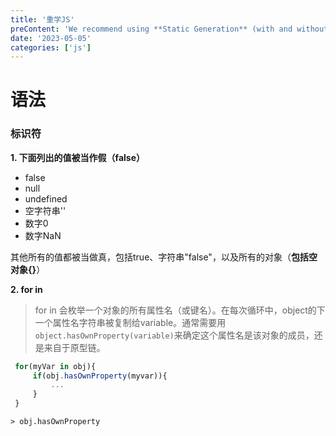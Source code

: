 ```yaml
---
title: '重学JS'
preContent: 'We recommend using **Static Generation** (with and without data) whenever possible because your page can be built once and served by CDN, which makes it much faster than having a server render the page on every request'
date: '2023-05-05'
categories: ['js']
---
```


# 语法

### 标识符

**1. 下面列出的值被当作假（false）**
- false
- null
- undefined
- 空字符串''
- 数字0
- 数字NaN


其他所有的值都被当做真，包括true、字符串"false"，以及所有的对象（**包括空对象{}**）


**2. for in**

   > for in 会枚举一个对象的所有属性名（或键名）。在每次循环中，object的下一个属性名字符串被复制给variable。通常需要用`object.hasOwnProperty(variable)`来确定这个属性名是该对象的成员，还是来自于原型链。

   ``` javaScript
    for(myVar in obj){
        if(obj.hasOwnProperty(myvar)){
            ...
        }
    }
   ```

    > obj.hasOwnProperty